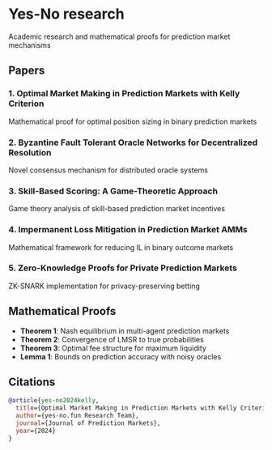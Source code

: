 # Yes-No research

Academic research and mathematical proofs for prediction market mechanisms

## Papers

### 1. Optimal Market Making in Prediction Markets with Kelly Criterion
Mathematical proof for optimal position sizing in binary prediction markets

### 2. Byzantine Fault Tolerant Oracle Networks for Decentralized Resolution
Novel consensus mechanism for distributed oracle systems

### 3. Skill-Based Scoring: A Game-Theoretic Approach
Game theory analysis of skill-based prediction market incentives

### 4. Impermanent Loss Mitigation in Prediction Market AMMs
Mathematical framework for reducing IL in binary outcome markets

### 5. Zero-Knowledge Proofs for Private Prediction Markets
ZK-SNARK implementation for privacy-preserving betting

## Mathematical Proofs

- **Theorem 1**: Nash equilibrium in multi-agent prediction markets
- **Theorem 2**: Convergence of LMSR to true probabilities
- **Theorem 3**: Optimal fee structure for maximum liquidity
- **Lemma 1**: Bounds on prediction accuracy with noisy oracles

## Citations

```bibtex
@article{yes-no2024kelly,
  title={Optimal Market Making in Prediction Markets with Kelly Criterion},
  author={yes-no.fun Research Team},
  journal={Journal of Prediction Markets},
  year={2024}
}
```
